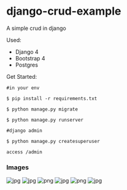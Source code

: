 # django-crud-example
A simple crud in django

Used:

- Django 4
- Bootstrap 4
- Postgres

Get Started:

```
#in your env

$ pip install -r requirements.txt

$ python manage.py migrate

$ python manage.py runserver

#django admin

$ python manage.py createsuperuser

access /admin

```

### Images
![jpg](https://github.com/beknurmaxalbayev/Django-Crud/blob/main/1.png?raw=true)
![jpg](https://github.com/beknurmaxalbayev/Django-Crud/blob/main/2.png?raw=true)
![png](https://github.com/beknurmaxalbayev/Django-Crud/blob/main/3.png?raw=true)
![jpg](https://github.com/beknurmaxalbayev/Django-Crud/blob/main/4.png?raw=true)
![png](https://github.com/beknurmaxalbayev/Django-Crud/blob/main/5.png?raw=true)
![jpg](https://github.com/beknurmaxalbayev/Django-Crud/blob/main/6.png?raw=true)
